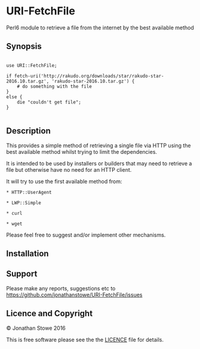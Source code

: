 # URI-FetchFile

Perl6 module to retrieve a file from the internet by the best available method

## Synopsis

```perl6

use URI::FetchFile;

if fetch-uri('http://rakudo.org/downloads/star/rakudo-star-2016.10.tar.gz', 'rakudo-star-2016.10.tar.gz') {
    # do something with the file
}
else {
    die "couldn't get file";
}


```

## Description

This provides a simple method of retrieving a single file via HTTP using the
best available method whilst trying to limit the dependencies.

It is intended to be used by installers or builders that may need to retrieve
a file but otherwise have no need for an HTTP client.

It will try to use the first available method from:

	* HTTP::UserAgent

	* LWP::Simple

	* curl

	* wget


Please feel free to suggest and/or implement other mechanisms.

## Installation


## Support

Please make any reports, suggestions etc to https://github.com/jonathanstowe/URI-FetchFile/issues

## Licence and Copyright

© Jonathan Stowe 2016

This is free software please see the the [LICENCE](LICENCE) file for details.
